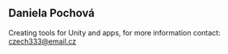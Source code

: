 ## Daniela Pochová

Creating tools for Unity and apps, for more information contact: czech333@email.cz